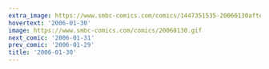 ```yaml
---
extra_image: https://www.smbc-comics.com/comics/1447351535-20060130after.png
hovertext: '2006-01-30'
image: https://www.smbc-comics.com/comics/20060130.gif
next_comic: '2006-01-31'
prev_comic: '2006-01-29'
title: '2006-01-30'
---
```


